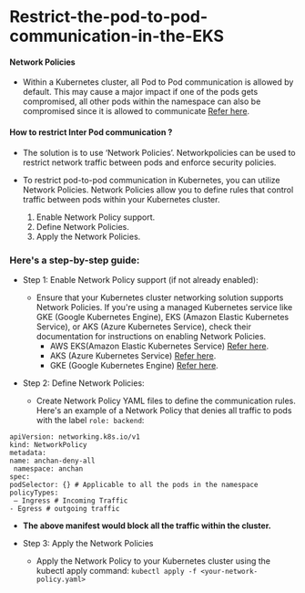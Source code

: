 # Restrict-the-pod-to-pod-communication-in-the-EKS

#### Network Policies
* Within a Kubernetes cluster, all Pod to Pod communication is allowed by default. This may cause a major impact if one of the pods gets compromised, all other pods within the namespace can also be compromised since it is allowed to communicate [Refer here](https://kubernetes.io/docs/concepts/services-networking/network-policies/).

#### How to restrict Inter Pod communication ?
* The solution is to use ‘Network Policies’. Networkpolicies can be used to restrict network traffic between pods and enforce security policies.
* To restrict pod-to-pod communication in Kubernetes, you can utilize Network Policies. Network Policies allow you to define rules that control traffic between pods within your Kubernetes cluster.

    1. Enable Network Policy support.
    2. Define Network Policies.
    3. Apply the Network Policies.

### Here's a step-by-step guide:
* Step 1: Enable Network Policy support (if not already enabled):
    * Ensure that your Kubernetes cluster networking solution supports Network Policies. If you're using a managed Kubernetes service like GKE (Google Kubernetes Engine), EKS (Amazon Elastic Kubernetes Service), or AKS (Azure Kubernetes Service), check their documentation for instructions on enabling Network Policies.
        * AWS EKS(Amazon Elastic Kubernetes Service) [Refer here](https://docs.aws.amazon.com/eks/latest/userguide/cni-network-policy.html).
        * AKS (Azure Kubernetes Service) [Refer here](https://learn.microsoft.com/en-us/azure/aks/use-network-policies).
        * GKE (Google Kubernetes Engine) [Refer here](https://cloud.google.com/kubernetes-engine/docs/how-to/network-policy).

* Step 2: Define Network Policies:
    * Create Network Policy YAML files to define the communication rules. Here's an example of a Network Policy that denies all traffic to pods with the label `role: backend`:
```
apiVersion: networking.k8s.io/v1
kind: NetworkPolicy
metadata: 
name: anchan-deny-all
 namespace: anchan
spec: 
podSelector: {} # Applicable to all the pods in the namespace 
policyTypes:
 — Ingress # Incoming Traffic 
- Egress # outgoing traffic
```
* **The above manifest would block all the traffic within the cluster.**

* Step 3: Apply the Network Policies
    * Apply the Network Policy to your Kubernetes cluster using the kubectl apply command: `kubectl apply -f <your-network-policy.yaml>`
